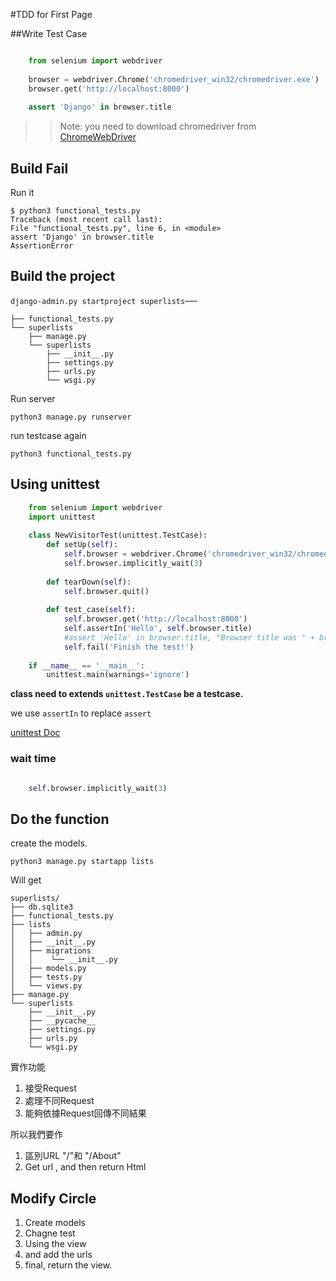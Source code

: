 #TDD for First Page

##Write Test Case
```python

	from selenium import webdriver
	
	browser = webdriver.Chrome('chromedriver_win32/chromedriver.exe')
	browser.get('http://localhost:8000')
	
	assert 'Django' in browser.title
```

>> Note: you need to download chromedriver from [ChromeWebDriver](http://selenium-python.readthedocs.org/en/latest/api.html#selenium.webdriver.remote.webdriver.WebDriver "WebDriver") 

## Build Fail 

Run it 

	$ python3 functional_tests.py
	Traceback (most recent call last):
	File "functional_tests.py", line 6, in <module>
	assert 'Django' in browser.title
	AssertionError

## Build the project

`django-admin.py startproject superlists`──

	├── functional_tests.py
	└── superlists
		├── manage.py
		└── superlists
			├── __init__.py
			├── settings.py
			├── urls.py
			└── wsgi.py

Run server

	python3 manage.py runserver

run testcase again

	python3 functional_tests.py

##  Using unittest

```Python
	from selenium import webdriver
	import unittest
	
	class NewVisitorTest(unittest.TestCase):
		def setUp(self):
			self.browser = webdriver.Chrome('chromedriver_win32/chromedriver.exe')
			self.browser.implicitly_wait(3)
	
		def tearDown(self):
			self.browser.quit()
	
		def test_case(self):
			self.browser.get('http://localhost:8000')
			self.assertIn('Hello', self.browser.title)
			#assert 'Hello' in browser.title, "Browser title was " + browser.title
			self.fail('Finish the test!')
	
	if __name__ == '__main__':
		unittest.main(warnings='ignore')
```

**class need to extends `unittest.TestCase` be a testcase.**

we use `assertIn` to replace `assert`

[unittest Doc](https://docs.python.org/3/library/unittest.html "doc")

### wait time  ###

```Python

	self.browser.implicitly_wait(3)
```

## Do the function ##

create the models.

	python3 manage.py startapp lists

Will get

	superlists/
	├── db.sqlite3
	├── functional_tests.py
	├── lists
	│ 	├── admin.py
	│ 	├── __init__.py
	│ 	├── migrations
	│ 	│	 └── __init__.py
	│ 	├── models.py
	│ 	├── tests.py
	│ 	└── views.py
	├── manage.py
	└── superlists
		├── __init__.py
		├── __pycache__
		├── settings.py
		├── urls.py
		└── wsgi.py

實作功能

1. 接受Request
1. 處理不同Request
1. 能夠依據Request回傳不同結果

所以我們要作

1. 區別URL "/"和 "/About"
1. Get url , and then return Html

## Modify Circle ##

1. Create models
1. Chagne test
1. Using the view 
1. and add the urls
1. final, return the view.